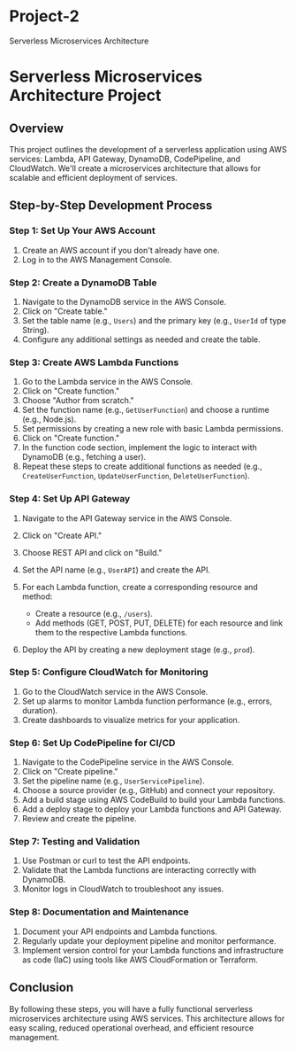 # Project-2
Serverless Microservices Architecture

# Serverless Microservices Architecture Project

## Overview

This project outlines the development of a serverless application using AWS services: Lambda, API Gateway, DynamoDB, CodePipeline, and CloudWatch. We'll create a microservices architecture that allows for scalable and efficient deployment of services.

## Step-by-Step Development Process

### Step 1: Set Up Your AWS Account

1.  Create an AWS account if you don't already have one.
2.  Log in to the AWS Management Console.

### Step 2: Create a DynamoDB Table

1.  Navigate to the DynamoDB service in the AWS Console.
2.  Click on "Create table."
3.  Set the table name (e.g., `Users`) and the primary key (e.g., `UserId` of type String).
4.  Configure any additional settings as needed and create the table.

### Step 3: Create AWS Lambda Functions

1.  Go to the Lambda service in the AWS Console.
2.  Click on "Create function."
3.  Choose "Author from scratch."
4.  Set the function name (e.g., `GetUserFunction`) and choose a runtime (e.g., Node.js).
5.  Set permissions by creating a new role with basic Lambda permissions.
6.  Click on "Create function."
7.  In the function code section, implement the logic to interact with DynamoDB (e.g., fetching a user).
8.  Repeat these steps to create additional functions as needed (e.g., `CreateUserFunction`, `UpdateUserFunction`, `DeleteUserFunction`).

### Step 4: Set Up API Gateway

1.  Navigate to the API Gateway service in the AWS Console.

2.  Click on "Create API."

3.  Choose REST API and click on "Build."

4.  Set the API name (e.g., `UserAPI`) and create the API.

5.  For each Lambda function, create a corresponding resource and method:

    *   Create a resource (e.g., `/users`).
    *   Add methods (GET, POST, PUT, DELETE) for each resource and link them to the respective Lambda functions.

6.  Deploy the API by creating a new deployment stage (e.g., `prod`).

### Step 5: Configure CloudWatch for Monitoring

1.  Go to the CloudWatch service in the AWS Console.
2.  Set up alarms to monitor Lambda function performance (e.g., errors, duration).
3.  Create dashboards to visualize metrics for your application.

### Step 6: Set Up CodePipeline for CI/CD

1.  Navigate to the CodePipeline service in the AWS Console.
2.  Click on "Create pipeline."
3.  Set the pipeline name (e.g., `UserServicePipeline`).
4.  Choose a source provider (e.g., GitHub) and connect your repository.
5.  Add a build stage using AWS CodeBuild to build your Lambda functions.
6.  Add a deploy stage to deploy your Lambda functions and API Gateway.
7.  Review and create the pipeline.

### Step 7: Testing and Validation

1.  Use Postman or curl to test the API endpoints.
2.  Validate that the Lambda functions are interacting correctly with DynamoDB.
3.  Monitor logs in CloudWatch to troubleshoot any issues.

### Step 8: Documentation and Maintenance

1.  Document your API endpoints and Lambda functions.
2.  Regularly update your deployment pipeline and monitor performance.
3.  Implement version control for your Lambda functions and infrastructure as code (IaC) using tools like AWS CloudFormation or Terraform.

## Conclusion

By following these steps, you will have a fully functional serverless microservices architecture using AWS services. This architecture allows for easy scaling, reduced operational overhead, and efficient resource management.
